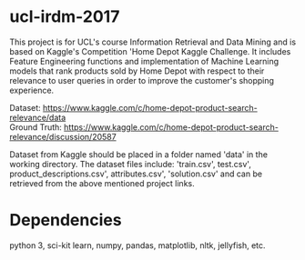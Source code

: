 # ucl-irdm-2017
This project is for UCL's course Information Retrieval and Data Mining and is based on Kaggle's Competition 'Home Depot Kaggle Challenge. It includes Feature Engineering functions and implementation of Machine Learning models that rank products sold by Home Depot with respect to their relevance to user queries in order to improve the customer's shopping experience. 

Dataset:      https://www.kaggle.com/c/home-depot-product-search-relevance/data  
Ground Truth: https://www.kaggle.com/c/home-depot-product-search-relevance/discussion/20587

Dataset from Kaggle should be placed in a folder named 'data' in the working directory. The dataset files include: 'train.csv', test.csv', product_descriptions.csv', attributes.csv', 'solution.csv' and can be retrieved from the above mentioned project links.

# Dependencies
python 3, sci-kit learn, numpy, pandas, matplotlib, nltk, jellyfish, etc.
